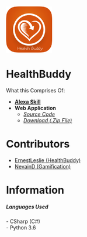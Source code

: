 <a href="https://github.com/ErnestLeslie/HealthBuddy/"><img src = "https://raw.githubusercontent.com/ErnestLeslie/HealthBuddy/master/Documentation/Logo/healthbuddy.png" height="25%" width="25%"></img></a><br/> 
# HealthBuddy
What this Comprises Of: <br/>
- <a href="https://alexa.amazon.com/spa/index.html#skills/beta/amzn1.ask.skill.22cf8ba3-f102-414a-91c9-e11fa6af6637/?ref=skill_dsk_skb_ys
"><b>Alexa Skill</b></a> <br/>
- **Web Application**<br/>
  -  <a href="https://github.com/ErnestLeslie/HealthBuddy/tree/master/WebApplication/Source%20Codes/HealthBuddyWebApp">*Source Code* </a><br/>
  -  <a href="https://github.com/ErnestLeslie/HealthBuddy/blob/master/WebApplication/Zip%20File/HealthBuddyWebApp.zip?raw=true">*Download (.Zip File)*</a> <br/>

# Contributors
- <a href="https://github.com/ErnestLeslie">ErnestLeslie (HealthBuddy) </a> <br/>
- <a href="https://github.com/NevainD">NevainD (Gamification)</a> 

# Information
<h5>Languages Used</h5>
- CSharp (C#) <br/>
- Python 3.6 <br/>
